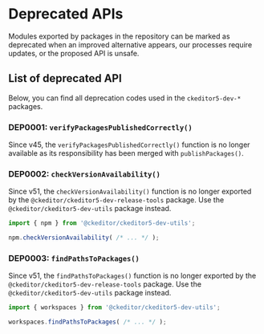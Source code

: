 # Deprecated APIs

Modules exported by packages in the repository can be marked as deprecated when an improved alternative appears, our processes require updates, or the proposed API is unsafe.

## List of deprecated API

Below, you can find all deprecation codes used in the `ckeditor5-dev-*` packages.

### DEP0001: `verifyPackagesPublishedCorrectly()`

Since v45, the `verifyPackagesPublishedCorrectly()` function is no longer available as its responsibility has been merged with `publishPackages()`.

### DEP0002: `checkVersionAvailability()`

Since v51, the `checkVersionAvailability()` function is no longer exported by the `@ckeditor/ckeditor5-dev-release-tools` package. Use the `@ckeditor/ckeditor5-dev-utils` package instead.

```js
import { npm } from '@ckeditor/ckeditor5-dev-utils';

npm.checkVersionAvailability( /* ... */ );
```

### DEP0003: `findPathsToPackages()`

Since v51, the `findPathsToPackages()` function is no longer exported by the `@ckeditor/ckeditor5-dev-release-tools` package. Use the `@ckeditor/ckeditor5-dev-utils` package instead.

```js
import { workspaces } from '@ckeditor/ckeditor5-dev-utils';

workspaces.findPathsToPackages( /* ... */ );
```
